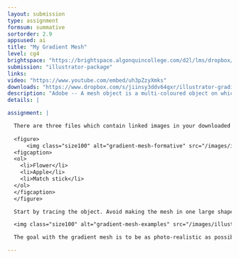 ```yaml
---
layout: submission
type: assignment
formsum: summative
sortorder: 2.9
appsused: ai
title: "My Gradient Mesh"
level: cg4
brightspace: "https://brightspace.algonquincollege.com/d2l/lms/dropbox/user/folder_submit_files.d2l?db=123818&grpid=0&isprv=&bp=0&ou=145538"
submission: "illustrator-package"
links: 
video: "https://www.youtube.com/embed/uh3pZzyXmks"
downloads: "https://www.dropbox.com/s/jiinsy3ddv64qxr/illustrator-gradient-mesh.zip?dl=1"
description: "Adobe -- A mesh object is a multi-coloured object on which colors can flow in different directions and transition smoothly from one point to another."
details: | 

assignment: |

  There are three files which contain linked images in your downloaded folder. Choose one of them.  Either the:
 
  <figure>
      <img class="size100" alt="gradient-mesh-formative" src="/images/illustrator-gradient-mesh/gradient-mesh-formative.jpg">
  <figcaption>
  <ol>
    <li>Flower</li>
    <li>Apple</li>
    <li>Match stick</li>
  </ol>
  </figcaption>
  </figure>

  Start by tracing the object. Avoid making the mesh in one large shape. Trace the image strategically, so you can create the meshes on each object rather than the whole images. If you wish, you can copy the placed photo to the second artboard to trace on top of it.

  <img class="size100" alt="gradient-mesh-examples" src="/images/illustrator-gradient-mesh/gradient-mesh-examples.jpg">

  The goal with the gradient mesh is to be as photo-realistic as possible. You don’t need to replicate each detail of the photo's gradients. The point is to use the photo as inspiration to create a photo-realistic object.

---
```

